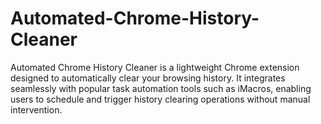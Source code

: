 # Automated-Chrome-History-Cleaner
Automated Chrome History Cleaner is a lightweight Chrome extension designed to automatically clear your browsing history. It integrates seamlessly with popular task automation tools such as iMacros, enabling users to schedule and trigger history clearing operations without manual intervention.
